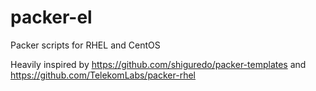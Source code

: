 packer-el
=========

Packer scripts for RHEL and CentOS

Heavily inspired by https://github.com/shiguredo/packer-templates and https://github.com/TelekomLabs/packer-rhel

